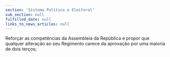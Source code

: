```yaml
---
section: 'Sistema Político e Eleitoral'
sub_section: null
fulfilled_date: null
links_to_news_articles: null
---
```


Reforçar as competências da Assembleia da República e propor que qualquer alteração ao seu Regimento carece da aprovação por uma maioria de dois terços;